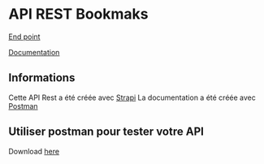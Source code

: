 # API REST Bookmaks

[End point](https://bnppf1-bookmarks.herokuapp.com/)

[Documentation](https://documenter.getpostman.com/view/214868/RWM9uVkb)

## Informations

Cette API Rest a été créée avec [Strapi](https://strapi.io/)
La documentation a été créée avec [Postman](https://www.getpostman.com/)

## Utiliser postman pour tester votre API

Download [here](https://www.getpostman.com/apps)